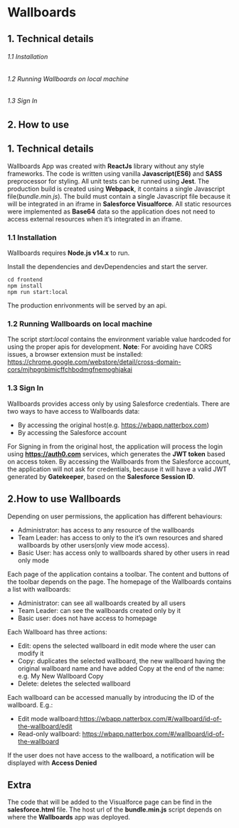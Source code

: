 # Wallboards
## 1. Technical details
###### 1.1 Installation
###### 1.2 Running Wallboards on local machine
###### 1.3 Sign In
## 2. How to use

## 1. Technical details
Wallboards App was created with **ReactJs** library without any style frameworks.
The code is written using vanilla **Javascript(ES6)** and **SASS** preprocessor for styling.
All unit tests can be runned using **Jest**.
The production build is created using **Webpack**, it contains a single Javascript file(*bundle.min.js*). The build must contain a single Javascript file because it will be integrated in an iframe in **Salesforce Visualforce**.
All static resources were implemented as **Base64** data so the application does not need to access external resources when it’s integrated in an iframe.

### 1.1 Installation
Wallboards requires **Node.js v14.x** to run.

Install the dependencies and devDependencies and start the server.
```
cd frontend
npm install
npm run start:local
```
The production enrivonments will be served by an api.

### 1.2 Running Wallboards on local machine
The script *start:local* contains the environment variable value hardcoded for using the proper apis for development.
**Note**: For avoiding have CORS issues, a browser extension must be installed: https://chrome.google.com/webstore/detail/cross-domain-cors/mjhpgnbimicffchbodmgfnemoghjakai

### 1.3 Sign In
Wallboards provides access only by using Salesforce credentials.
There are two ways to have access to Wallboards data:
- By accessing the original host(e.g. https://wbapp.natterbox.com)
- By accessing the Salesforce account

 For Signing in from the original host, the application will process the login using **https://auth0.com** services, which generates the **JWT token** based on access token.
 By accessing the Wallboards from the Salesforce account, the application will not ask for credentials, because it will have a valid JWT generated by **Gatekeeper**, based on the **Salesforce Session ID**.

## 2.How to use Wallboards
Depending on user permissions, the application has different behaviours:
- Administrator: has access to any resource of the wallboards
- Team Leader: has access to only to the it’s own resources and shared wallboards by other users(only view mode access).
- Basic User: has access only to wallboards shared by other users in read only mode

Each page of the application contains a toolbar. The content and buttons of the toolbar depends on the page.
The homepage of the Wallboards contains a list with wallboards:
- Administrator: can see all wallboards created by all users
- Team Leader: can see the wallboards created only by it
- Basic user: does not have access to homepage

Each Wallboard has three actions:
- Edit: opens the selected wallboard in edit mode where the user can modify it
- Copy: duplicates the selected wallboard, the new wallboard having the original wallboard name and have added Copy at the end of the name: e.g. My New Wallboard Copy
- Delete: deletes the selected wallboard

Each wallboard can be accessed manually by introducing the ID of the wallboard.
E.g.:
- Edit mode wallboard:https://wbapp.natterbox.com/#/wallboard/id-of-the-wallboard/edit
- Read-only wallboard: https://wbapp.natterbox.com/#/wallboard/id-of-the-wallboard

If the user does not have access to the wallboard, a notification will be displayed with **Access Denied**

## Extra
The code that will be added to the Visualforce page can be find in the **salesforce.html** file.
The host url of the **bundle.min.js** script depends on where the **Wallboards** app was deployed.
